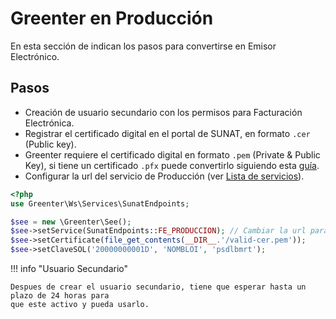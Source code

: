# Greenter en Producción
En esta sección de indican los pasos para convertirse en Emisor Electrónico.

## Pasos
- Creación de usuario secundario con los permisos para Facturación Electrónica.
- Registrar el certificado digital en el portal de SUNAT, en formato `.cer` (Public key).
- Greenter requiere el certificado digital en formato `.pem` (Private & Public Key), si tiene un certificado `.pfx`
 puede convertirlo siguiendo esta [guía](https://github.com/thegreenter/xmldsig/blob/master/CONVERT.md).
- Configurar la url del servicio de Producción (ver [Lista de servicios](https://greenter.dev/packages/ws/#servicios)).

```php hl_lines="5"
<?php
use Greenter\Ws\Services\SunatEndpoints;

$see = new \Greenter\See();
$see->setService(SunatEndpoints::FE_PRODUCCION); // Cambiar la url para cuando sea Percepción/Retención o Guía de Remisión. 
$see->setCertificate(file_get_contents(__DIR__.'/valid-cer.pem'));
$see->setClaveSOL('20000000001D', 'NOMBLOI', 'psdlbmrt');
```

!!! info "Usuario Secundario"

    Despues de crear el usuario secundario, tiene que esperar hasta un plazo de 24 horas para
    que este activo y pueda usarlo.
